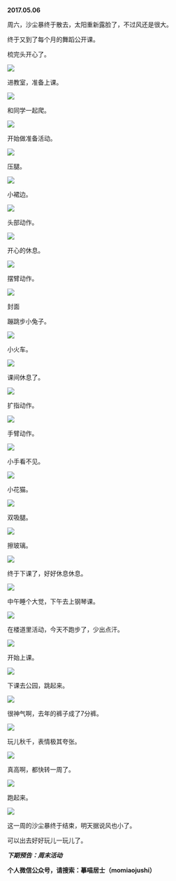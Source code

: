 
          
            
**2017.05.06**

周六，沙尘暴终于散去，太阳重新露脸了，不过风还是很大。

终于又到了每个月的舞蹈公开课。

梳完头开心了。




![](img/51001-dc173915a4674673.jpg)




进教室，准备上课。




![](img/51001-705ce66d3ad7c028.jpg)




和同学一起爬。




![](img/51001-9c40cdc585af1d9c.jpg)




开始做准备活动。




![](img/51001-17f6d3784eaac1ea.jpg)




压腿。




![](img/51001-df9ed4f609319609.jpg)




小裙边。




![](img/51001-cfb90ce8ee019438.jpg)




头部动作。




![](img/51001-ee81c95060030b34.jpg)




开心的休息。




![](img/51001-8c5b0d0e994a64b7.jpg)




摆臂动作。




![](img/51001-5c15282ea7d30089.jpg)

封面


蹦跳步小兔子。




![](img/51001-c362590854e8e80c.jpg)




小火车。




![](img/51001-ca20070ea9e54a93.jpg)




课间休息了。




![](img/51001-1d7b56472f398c57.jpg)




扩指动作。




![](img/51001-d72581d08cd54ab8.jpg)




手臂动作。




![](img/51001-2f814c3edb7f5276.jpg)




小手看不见。




![](img/51001-77eb11fcd78166bc.jpg)




小花猫。




![](img/51001-a1997839498c6cb4.jpg)




双吸腿。




![](img/51001-5c519f290e7ff927.jpg)




擦玻璃。




![](img/51001-db441904efc3c3d9.jpg)




终于下课了，好好休息休息。




![](img/51001-e8646f550ee42cc2.jpg)




中午睡个大觉，下午去上钢琴课。




![](img/51001-ac04785a727872ae.jpg)




在楼道里活动，今天不跑步了，少出点汗。




![](img/51001-9445b21926d0685a.jpg)




开始上课。




![](img/51001-9a2f8ba0c1cfb930.jpg)




下课去公园，跳起来。




![](img/51001-150c2b119b6a8c1a.jpg)




很神气啊，去年的裤子成了7分裤。




![](img/51001-e2df447287a8752b.jpg)




玩儿秋千，表情极其夸张。




![](img/51001-c0f2968f2589bf80.jpg)




真高啊，都快转一周了。




![](img/51001-d235492dbc83aab2.jpg)




跑起来。




![](img/51001-037f186ecdeb6697.jpg)




这一周的沙尘暴终于结束，明天据说风也小了。

可以出去好好玩儿一玩儿了。


***下期预告：周末活动***


**个人微信公众号，请搜索：摹喵居士（momiaojushi）**

          
        